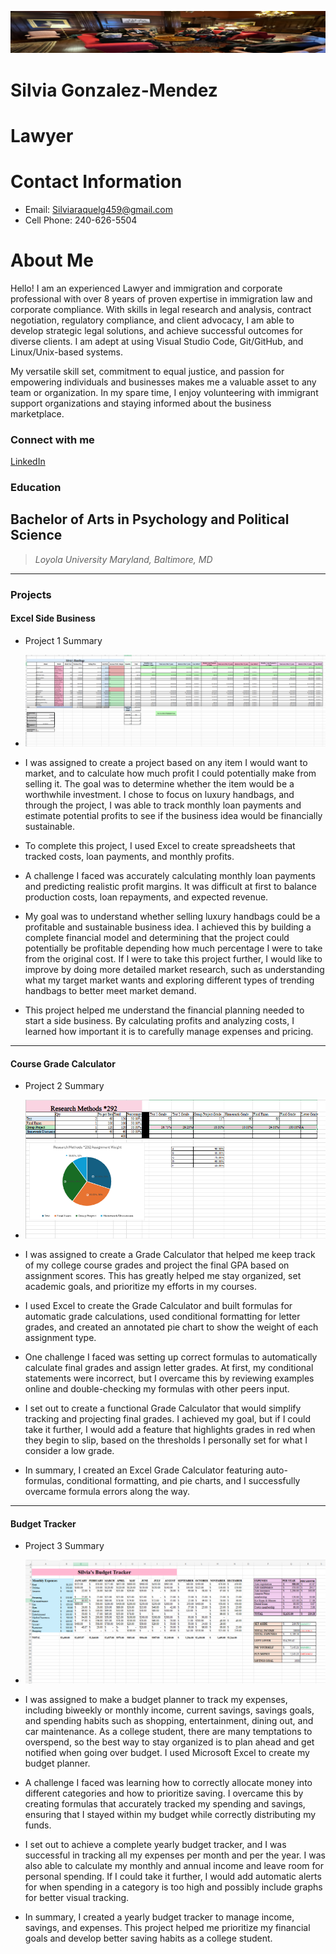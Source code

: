 ![Banner](IMG/Banner.png)

# Silvia Gonzalez-Mendez

# Lawyer

# Contact Information
- Email: Silviaraquelg459@gmail.com
- Cell Phone: 240-626-5504

# About Me
Hello! I am an experienced Lawyer and immigration and corporate professional with over 8 years of proven expertise in immigration law and corporate compliance. With skills in legal research and analysis, contract negotiation, regulatory compliance, and client advocacy, I am able to develop strategic legal solutions, and achieve successful outcomes for diverse clients. I am adept at using Visual Studio Code, Git/GitHub, and Linux/Unix-based systems.

My versatile skill set, commitment to equal justice, and passion for empowering individuals and businesses makes me a valuable asset to any team or organization. In my spare time, I enjoy volunteering with immigrant support organizations and staying informed about the business marketplace.

### Connect with me
[LinkedIn](https://www.linkedin.com/in/silvia-gonzalez-mendez-7904862ba/)

### Education
## Bachelor of Arts in Psychology and Political Science ###
> *Loyola University Maryland, Baltimore, MD*

***
### Projects

#### Excel Side Business
 - Project 1 Summary 

 - ![Excel Side Business](IMG/Excelsidebuisness.png)

 - I was assigned to create a project based on any item I would want to market, and to calculate how much profit I could potentially make from selling it. The goal was to determine whether the item would be a worthwhile investment. I chose to focus on luxury handbags, and through the project, I was able to track monthly loan payments and estimate potential profits to see if the business idea would be financially sustainable.

- To complete this project, I used Excel to create spreadsheets that tracked costs, loan payments, and monthly profits.

- A challenge I faced was accurately calculating monthly loan payments and predicting realistic profit margins. It was difficult at first to balance production costs, loan repayments, and expected revenue.

- My goal was to understand whether selling luxury handbags could be a profitable and sustainable business idea. I achieved this by building a complete financial model and determining that the project could potentially be profitable depending how much percentage I were to take from the original cost. If I were to take this project further, I would like to improve by doing more detailed market research, such as understanding what my target market wants and exploring different types of trending handbags to better meet market demand.

- This project helped me understand the financial planning needed to start a side business. By calculating profits and analyzing costs, I learned how important it is to carefully manage expenses and pricing.

***
#### Course Grade Calculator
 - Project 2 Summary

 - ![Course Grade Calculator](IMG/coursegradecalculator.png)

 - I was assigned to create a Grade Calculator that helped me keep track of my college course grades and project the final GPA based on assignment scores. This has greatly helped me stay organized, set academic goals, and prioritize my efforts in my courses.

- I used Excel to create the Grade Calculator and built formulas for automatic grade calculations, used conditional formatting for letter grades, and created an annotated pie chart to show the weight of each assignment type.

- One challenge I faced was setting up correct formulas to automatically calculate final grades and assign letter grades. At first, my conditional statements were incorrect, but I overcame this by reviewing examples online and double-checking my formulas with other peers input.

- I set out to create a functional Grade Calculator that would simplify tracking and projecting final grades. I achieved my goal, but if I could take it further, I would add a feature that highlights grades in red when they begin to slip, based on the thresholds I personally set for what I consider a low grade.

- In summary, I created an Excel Grade Calculator featuring auto-formulas, conditional formatting, and pie charts, and I successfully overcame formula errors along the way.

***
#### Budget Tracker
 - Project 3 Summary 

 - ![Budget Tracker](IMG/budgettracker.png)

 - I was assigned to make a budget planner to track my expenses, including biweekly or monthly income, current savings, savings goals, and spending habits such as shopping, entertainment, dining out, and car maintenance. As a college student, there are many temptations to overspend, so the best way to stay organized is to plan ahead and get notified when going over budget. I used Microsoft Excel to create my budget planner.

 - A challenge I faced was learning how to correctly allocate money into different categories and how to prioritize saving. I overcame this by creating formulas that accurately tracked my spending and savings, ensuring that I stayed within my budget while correctly distributing my funds.

 - I set out to achieve a complete yearly budget tracker, and I was successful in tracking all my expenses per month and per the year. I was also able to calculate my monthly and annual income and leave room for personal spending. If I could take it further, I would add automatic alerts for when spending in a category is too high and possibly include graphs for better visual tracking.

 - In summary, I created a yearly budget tracker to manage income, savings, and expenses. This project helped me prioritize my financial goals and develop better saving habits as a college student.

